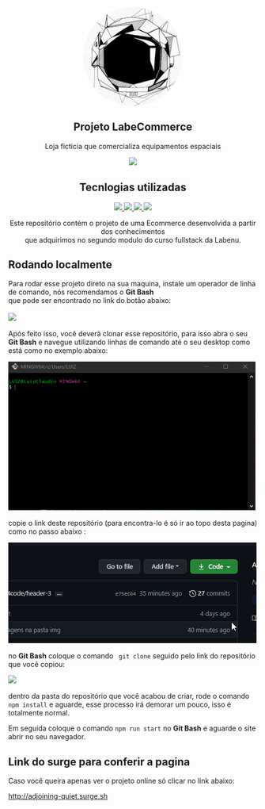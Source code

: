 <p align="center">
 <img width="200px" height="200px"  src="https://github.com/future4code/molina-labe-commerce5/blob/master/src/img/capacete_astronauta.png" align="center" alt="Projeto LaberCommerce" />
 <h2 align="center">Projeto LabeCommerce</h2>
 <p align="center">Loja ficticia que comercializa equipamentos espaciais </p>
</p>

<p align="center">
  <a href="https://labenu.com.br">
   <img src="https://img.shields.io/badge/Supported%20by-Labenu%20%E2%86%92-gray.svg?colorA=61c265&colorB=4CAF50&style=for-the-badge"/>
  </a>
</p>

<h2 align="center"> Tecnlogias utilizadas</h2>

<p align="center">
   <a href="https://www.w3schools.com/css/" >
    <img src="https://img.shields.io/badge/CSS3-%20%E2%86%92-gray.svg?color=1572B6&?style=flat&logo=appveyor"/>
   </a>
   <a href="https://styled-components.com/" >
    <img src="https://img.shields.io/badge/Styled-%20%E2%86%92-gray.svg?color=DB7093&?style=flat&logo=appveyor"/>
   </a>
   <a href="https://developer.mozilla.org/pt-BR/docs/orphaned/Web/Guide/HTML/HTML5" >
    <img src="https://img.shields.io/badge/HTML5-%20%E2%86%92-gray.svg?color=E34F26&?style=flat&logo=appveyor"/>
   </a>
   <a href="https://pt-br.reactjs.org/" >
    <img src="https://img.shields.io/badge/ReactJS-%20%E2%86%92-gray.svg?color=61DAFB&?style=flat&logo=appveyor"/>
   </a>
</p>

<p align="center">
  <p align="center">Este repositório contém o projeto de uma Ecommerce desenvolvida a partir dos conhecimentos <br> que adquirimos no segundo modulo do curso fullstack da Labenu.  </p>
</p>

## Rodando localmente 

<p> 
 Para rodar esse projeto direto na sua maquina, instale um operador de linha de comando, nós recomendamos o <b>Git Bash</b><br>que pode ser encontrado no link do botão abaixo:<br>
<br>


 <a href="https://git-scm.com/downloads" >
    <img src="https://img.shields.io/badge/GitBash-%20%E2%86%92-gray.svg?color=181717&?style=flat&logo=appveyor"/>
   </a>

Após feito isso, você deverá clonar esse repositório, para isso abra o seu <b>Git Bash</b> e navegue utilizando linhas de comando até o seu desktop como está como no exemplo abaixo:<br>
 
 <img width="500px" height="300px" src="https://github.com/future4code/molina-labe-commerce5/blob/master/src/img/naveg_desktop.gif"><br>
 
 
copie o link deste repositório (para encontra-lo é só ir ao topo desta pagina) como no passo abaixo : <br>
 
 
 <img src="https://github.com/future4code/molina-labe-commerce5/blob/master/src/img/clone_repo.gif"><br>

 no <b>Git Bash</b> coloque o comando ``` git clone``` seguido pelo link do repositório que você copiou:<br>
 
 <img src="https://user-images.githubusercontent.com/79278484/121829110-053e5b00-cc98-11eb-8702-cf7861ffee90.gif"><br>

 
 dentro da pasta do repositório que você acabou de criar, rode o comando ```npm install``` e aguarde, esse processo irá demorar um pouco, isso é totalmente normal.
 
 <!---*algum gif aqui?*--->
 
 Em seguida coloque o comando ```npm run start``` no <b>Git Bash</b> e aguarde o site abrir no seu navegador. 
 
</p>


<h2> Link do surge para conferir a pagina</h2>

Caso você queira apenas ver o projeto online só clicar no link abaixo:<br>

http://adjoining-quiet.surge.sh
